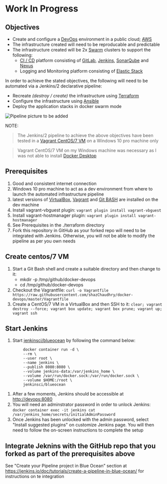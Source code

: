 # **Work In Progress**


## Objectives
- Create and configure a [DevOps](https://en.wikipedia.org/wiki/DevOps) environment in a public cloud; [AWS](https://aws.amazon.com/)
- The infrastructure created will need to be reproducable and predictable
- The infrastructure created will be 2x [Swarm](https://docs.docker.com/engine/swarm/) clusters to support the following:
  - [CI / CD](https://en.wikipedia.org/wiki/CI/CD) platform consisting of [GitLab](https://about.gitlab.com/), [Jenkins](https://jenkins.io/), [SonarQube](https://www.sonarqube.org/) and [Nexus](https://www.sonatype.com/)
  - Logging and Monitoring platform consisting of [Elastic Stack](https://www.elastic.co/)

In order to achieve the stated objectives, the following will need to be automated via a Jenkins/2 declarative pipeline:
- Recreate _(destroy / create)_ the infrastructure using [Terraform](https://www.terraform.io/)
- Configure the infrastructure using [Ansible](https://www.ansible.com/)
- Deploy the application stacks in docker swarm mode

![Pipeline picture to be added](./pics/pipeline.png)

NOTE:
> The Jenkins/2 pipeline to achieve the above objectives have been tested in a [Vagrant CentOS/7 VM](https://app.vagrantup.com/centos/boxes/7) on a Windows 10 pro machine only

> Vagrant CentOS/7 VM on my Windows machine was necessary as I was not able to install [Docker Desktop](https://hub.docker.com/editions/community/docker-ce-desktop-windows)

## Prerequisites
1. Good and consistent internet connection
1. Windows 10 pro machine to act as a dev environment from where to launch the automated infrastructure pipeline
1. latest versions of [VirtualBox](https://www.virtualbox.org/wiki/Downloads), [Vagrant](https://www.vagrantup.com/) and [Git BASH](https://gitforwindows.org/) are installed on the dev machine
1. Install vagrant-vbguest plugin: `vagrant plugin install vagrant-vbguest`
1. Install vagrant-hostmanager plugin: `vagrant plugin install vagrant-hostmanager`
1. See Prerequisites in the ./terraform directory
1. Fork this repository in GitHub as your forked repo will need to be integrated with Jenkins. Otherwise, you will not be able to modify the pipeline as per you own needs

## Create centos/7 VM
1. Start a Git Bash shell and create a suitable directory and then change to it:
    - mkdir -p  /tmp/github/docker-devops
    - cd /tmp/github/docker-devops
1. Checkout the Vagrantfile: `curl -o Vagrantfile https://raw.githubusercontent.com/shazChaudhry/docker-devops/master/Vagrantfile`
1. Create a CentOS/7 VM in a VirtualBox and then SSH to it: `clear; vagrant destroy --force; vagrant box update; vagrant box prune; vagrant up; vagrant ssh`

## Start Jenkins
1. Start [jenkinsci/blueocean](https://hub.docker.com/r/jenkinsci/blueocean) by following the command below:
```
        docker container run -d \
        --rm \
        --user root \
        --name jenkins \
        --publish 8080:8080 \
        --volume jenkins-data:/var/jenkins_home \
        --volume /var/run/docker.sock:/var/run/docker.sock \
        --volume $HOME:/root \
        jenkinsci/blueocean
```
1. After a few moments, Jenkins should be accessible at [http://devops:8080](http://devops:8080)
1. You will need an adminstrator password in order to unlock Jenkins: `docker container exec -it jenkins cat /var/jenkins_home/secrets/initialAdminPassword`
1. Once Jenkins has been unlocked with the admin password, select "Install suggested plugins" on customize Jenkins page. You will then need to follow the on-screen instructions to complete the setup

## Integrate Jeknins with the GitHub repo that you forked as part of the prerequisites above
See "Create your Pipeline project in Blue Ocean" section at https://jenkins.io/doc/tutorials/create-a-pipeline-in-blue-ocean/ for instructions on te integration
